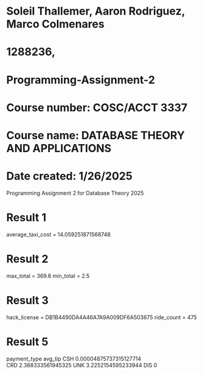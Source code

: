 # Soleil Thallemer, Aaron Rodriguez, Marco Colmenares
# 1288236, 
# Programming-Assignment-2
# Course number: COSC/ACCT 3337
# Course name: DATABASE THEORY AND APPLICATIONS
# Date created: 1/26/2025
Programming Assignment 2 for Database Theory 2025

# Result 1
average_taxi_cost = 14.059251871568748

# Result 2
max_total = 369.6
min_total = 2.5

# Result 3
hack_license = DB1B4490DA4A46A7A9A009DF6A503675
ride_count = 475

# Result 5

payment_type          avg_tip
CSH                0.00004875737315127714       
CRD                2.388333561945325
UNK                3.2252154595233944
DIS                0

